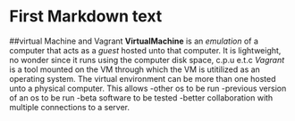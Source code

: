 # First Markdown text
##virtual Machine and Vagrant
__VirtualMachine__ is an *emulation* of a computer that acts as a *guest* hosted unto that computer. 
It is lightweight, no wonder since it runs using the computer disk space, c.p.u e.t.c
_Vagrant_ is a tool mounted on the VM through which the VM is utitilized as an operating system. 
The virtual environment can be more than one hosted unto a physical computer. This allows 
-other os to be run -previous version of an os to be run -beta software to be tested -better collaboration with multiple connections to a server.
 
